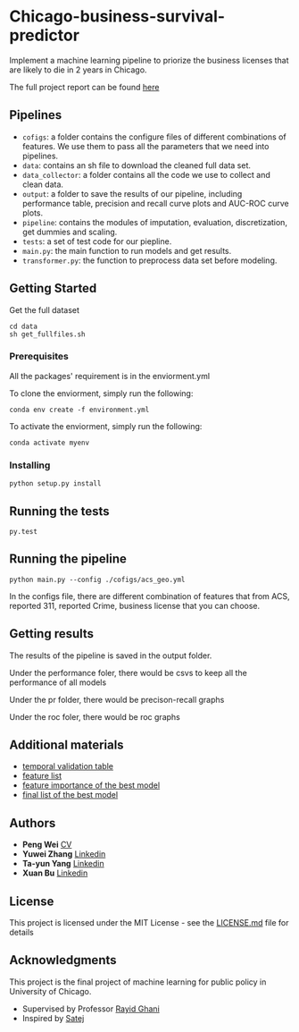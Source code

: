 # Chicago-business-survival-predictor

Implement a machine learning pipeline to priorize the business licenses that are likely to die in 2 years in Chicago.

The full project report can be found [here](https://drive.google.com/a/uchicago.edu/file/d/1NLHlREFRioDvy4RXcORt5rwpzddIeetA/view?usp=sharing)

## Pipelines
* ```cofigs```: a folder contains the configure files of different combinations of features. We use them to pass all the parameters that we need into pipelines.   
* ```data```: contains an sh file to download the cleaned full data set.   
* ```data_collector```: a folder contains all the code we use to collect and clean data.   
* ```output```: a folder to save the results of our pipeline, including performance table, precision and recall curve plots and AUC-ROC curve plots.   
* ```pipeline```: contains the modules of imputation, evaluation, discretization, get dummies and scaling.   
* ```tests```: a set of test code for our piepline.   
* ```main.py```: the main function to run models and get results.   
* ```transformer.py```: the function to preprocess data set before modeling.   

## Getting Started

Get the full dataset
 
```
cd data
sh get_fullfiles.sh
```

### Prerequisites


All the packages' requirement is in the enviorment.yml

To clone the enviorment, simply run the following:

```
conda env create -f environment.yml
```

To activate the enviorment, simply run the following:

```
conda activate myenv
```

### Installing

```
python setup.py install
```

## Running the tests

```
py.test
```

## Running the pipeline

```
python main.py --config ./cofigs/acs_geo.yml
```
In the configs file, there are different combination of features that from ACS, reported 311, reported Crime, business license that you can choose.


## Getting results

The results of the pipeline is saved in the output folder. 

Under the performance foler, there would be csvs to keep all the performance of all models

Under the pr folder, there would be precison-recall graphs

Under the roc foler, there would be roc graphs

## Additional materials
* [temporal validation table](https://drive.google.com/a/uchicago.edu/file/d/1jQ9wZKCAliO6Ibg5McQ28BSvFOGrgiRN/view?usp=sharing)
* [feature list](https://docs.google.com/spreadsheets/d/1XEcMPa9SfWi0rUXY8ytfh5Jrqg-YI2ES4oPsTkODm1E/edit?usp=sharing)
* [feature importance of the best model](https://drive.google.com/a/uchicago.edu/file/d/1ipv4gyi4jyJ3FtJfF_snqXp2cpmJ1NAd/view?usp=sharing)
* [final list of the best model](https://drive.google.com/a/uchicago.edu/file/d/1SZ1MD0Vxceh2FCYSbM6cm2zVQc37uLEl/view?usp=sharing)
## Authors

* **Peng Wei**  [CV](https://pengwei715.github.io/)
* **Yuwei Zhang**  [Linkedin](https://www.linkedin.com/in/yuwei-zhang-b3b597102/)
* **Ta-yun Yang**  [Linkedin](https://www.linkedin.com/in/ta-yun-yang-9a3539171/)
* **Xuan Bu**  [Linkedin](https://www.linkedin.com/in/xuanbu/)


## License

This project is licensed under the MIT License - see the [LICENSE.md](LICENSE.md) file for details

## Acknowledgments

This project is the final project of machine learning for public policy in University of Chicago.  

* Supervised by Professor [Rayid Ghani](https://github.com/dssg/MLforPublicPolicy) 
* Inspired by [Satej](https://github.com/satejsoman) 
